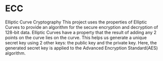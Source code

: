 # ECC
Elliptic Curve Cryptography
This project uses the properties of Elliptic Curves to provide an algorithm for the secure encryption and decryption of 128-bit data. Elliptic Curves have a property that the result of adding any 2 points on the curve lies on the curve. This helps us generate a unique secret key using 2 other keys: the public key and the private key.
Here, the generated secret key is applied to the Advanced Encryption Standard(AES) algorithm.
